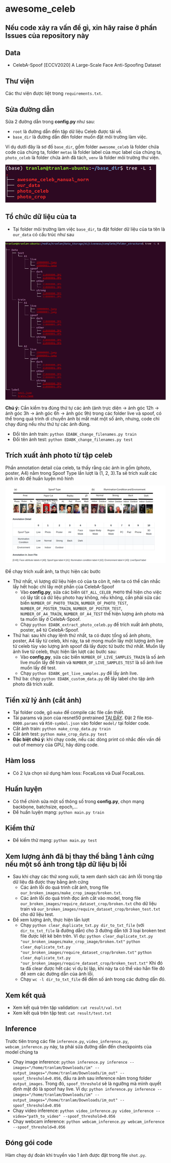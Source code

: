# awesome_celeb

## Nếu code xảy ra vấn đề gì, xin hãy raise ở phần Issues của repository này

## Data
- CelebA-Spoof [ECCV2020] A Large-Scale Face Anti-Spoofing Dataset

## Thư viện
Các thư viện được liệt trong `requirements.txt`.

## Sửa đường dẫn
Sửa 2 đường dẫn trong **config.py** như sau:
- `root` là đường dẫn đến tập dữ liệu Celeb được tải về.
- `base_dir` là đường dẫn đến folder muốn đặt môi trường làm việc.

Ví dụ dưới đây là sơ đồ `base_dir`, gồm folder `awesome_celeb` là folder chứa code của chúng ta, folder `metas` là folder label của mục label của chúng ta, `photo_celeb` là folder chứa ảnh đã tách, `venv` là folder môi trường thư viện.

![directory detail](readme_images/dir.png)

## Tổ chức dữ liệu của ta
- Tại folder môi trường làm việc `base_dir`, ta đặt folder dữ liệu của ta tên là `our_data` có cấu trúc như sau

![our data](readme_images/our_data_new.png)

**Chú ý:** Cần kiểm tra đúng thứ tự các ảnh (ảnh trực diện -> ảnh góc 12h -> ảnh góc 3h -> ảnh góc 6h -> ảnh góc 9h) trong các folder live và spoof, có thể trong quá trình di chuyển ảnh bị mất mát một số ảnh, nhưng, code chỉ chạy đúng nếu như thứ tự các ảnh đúng.
- Đổi tên ảnh train: `python EDABK_change_filenames.py train`
- Đổi tên ảnh test: `python EDABK_change_filenames.py test`

## Trích xuất ảnh photo từ tập celeb
Phần annotation detail của celeb, ta thấy rằng các ảnh in gồm (photo, poster, A4) nằm trong Spoof Type lần lượt là (1, 2, 3).Ta sẽ trích xuất các ảnh in đó để huấn luyện mô hình

![annotation detail](readme_images/annotation.png)

Để chạy trích xuất ảnh, ta thực hiện các bước
- Thứ nhất, vì lượng dữ liệu hiện có của ta còn ít, nên ta có thể cân nhắc lấy hết hoặc chỉ lấy một phần của CelebA-Spoof
    - Vào **config.py**, sửa các biến `GET_ALL_CELEB_PHOTO` thể hiện cho việc có lấy tất cả dữ liệu photo hay không, nếu không, cần phải sửa các biến `NUMBER_OF_PHOTO_TRAIN`, `NUMBER_OF_PHOTO_TEST`, `NUMBER_OF_POSTER_TRAIN`, `NUMBER_OF_POSTER_TEST`, `NUMBER_OF_A4_TRAIN`, `NUMBER_OF_A4_TEST` thể hiện lượng ảnh photo mà ta muốn lấy ở CelebA-Spoof.
    - Chạy `python EDABK_extract_photo_celeb.py` để trích xuất ảnh photo, poster, a4 từ CelebA-Spoof.
- Thứ hai: sau khi chạy lệnh thứ nhất, ta có được tổng số ảnh photo, poster, A4 lấy từ celeb, khi này, ta sẽ mong muốn lấy một lượng ảnh live từ celeb tùy vào lượng ảnh spoof đã lấy được từ bước thứ nhất. Muốn lấy ảnh live từ celeb, thực hiện lần lượt các bước sau:
    - Vào **config.py**, sửa các biến `NUMBER_OF_LIVE_SAMPLES_TRAIN` là số ảnh live muốn lấy để train và `NUMBER_OF_LIVE_SAMPLES_TEST` là số ảnh live muốn lấy để test.
    - Chạy `python EDABK_get_live_samples.py` để lấy ảnh live.  
- Thứ ba: chạy `python EDABK_custom_data.py` để lấy label cho tập ảnh photo đã trích xuất.

## Tiền xử lý ảnh (cắt ảnh)
- Tại folder code, gõ `make` để compile các file cần thiết.
- Tải params và json của resnet50 pretrained [TẠI ĐÂY](https://www.dropbox.com/s/53ftnlarhyrpkg2/retinaface-R50.zip?dl=0). Đặt 2 file `R50-0000.params` và `R50-symbol.json` vào folder `model/` tại folder code.
- Cắt ảnh train: `python make_crop_data.py train`
- Cắt ảnh test: `python make_crop_data.py test`
- **Đặc biệt chú ý:** khi chạy code, nếu các dòng print có nhắc đến vấn đề out of memory của GPU, hãy dừng code.

## Hàm loss
- Có 2 lựa chọn sử dụng hàm loss: FocalLoss và Dual FocalLoss.

## Huấn luyện
- Có thể chỉnh sửa một số thông số trong **config.py**, chọn mạng backbone, batchsize, epoch,...
- Để huấn luyện mạng: `python main.py train`

## Kiểm thử
- Để kiếm thử mạng: `python main.py test`

## Xem lượng ảnh đã bị thay thế bằng 1 ảnh cứng nếu một số ảnh trong tập dữ liệu bị lỗi
- Sau khi chạy các thứ xong xuôi, ta xem danh sách các ảnh lỗi trong tập dữ liệu đã được thay bằng ảnh cứng
    - Các ảnh lỗi do quá trình cắt ảnh, trong file `our_broken_images/make_crop_image/broken.txt`.
    - Các ảnh lỗi do quá trình đọc ảnh cắt vào model, trong file `our_broken_images/require_dataset_crop/broken.txt` cho dữ liệu train và `our_broken_images/require_dataset_crop/broken_test.txt` cho dữ liệu test.
- Để xem lượng ảnh, thực hiện lần lượt
    - Chạy `python clear_duplicate_txt.py dir_to_txt_file` (với `dir_to_txt_file` là đường dẫn) cho 3 đường dẫn tới 3 loại broken text file được liệt kê bên trên. Ví dụ:
        `python clear_duplicate_txt.py "our_broken_images/make_crop_image/broken.txt"`
        `python clear_duplicate_txt.py "our_broken_images/require_dataset_crop/broken.txt"`
        `python clear_duplicate_txt.py "our_broken_images/require_dataset_crop/broken_test.txt"`
    Khi đó ta đã clear được hết các ví dụ bị lặp, khi này ta có thể vào hẳn file đó để xem các đường dẫn của ảnh lỗi.
    - Chạy `wc -l dir_to_txt_file` để đếm số ảnh trong các đường dẫn đó.

## Xem kết quả
- Xem kết quả trên tập validation: `cat result/val.txt`
- Xem kết quả trên tập test: `cat result/test.txt`

## Inference
Trước tiên trong các file `inference.py`, `video_inference.py`, `webcam_inference.py` này, ta phải sửa đường dẫn đến checkpoints của model chúng ta
- Chạy image inference: `python inference.py inference --images="/home/tranlam/Downloads/im" --output_images="/home/tranlam/Downloads/im_out" --spoof_threshold=0.056`, đầu ra ảnh sau inference nằm trong folder `output_images`. Trong đó, `spoof_threshold` sẽ là ngưỡng mà mình quyết định mặt đó là spoof hay live. Ví dụ: `python inference.py inference --images="/home/tranlam/Downloads/im" --output_images="/home/tranlam/Downloads/im_out" --spoof_threshold=0.056`
- Chạy video inference: `python video_inference.py video_inference --video="path_to_video" --spoof_threshold=0.056`
- Chạy webcam inference: `python webcam_inference.py webcam_inference --spoof_threshold=0.056`

## Đóng gói code
Hàm chạy dự đoán khi truyền vào 1 ảnh được đặt trong file `shot.py`.